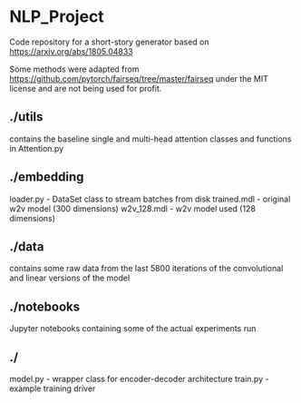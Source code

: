 # NLP_Project
Code repository for a short-story generator based on https://arxiv.org/abs/1805.04833

Some methods were adapted from https://github.com/pytorch/fairseq/tree/master/fairseq
under the MIT license and are not being used for profit.

## ./utils
contains the baseline single and multi-head attention classes and functions
in Attention.py

## ./embedding
loader.py - DataSet class to stream batches from disk
trained.mdl - original w2v model (300 dimensions)
w2v_128.mdl - w2v model used (128 dimensions)

## ./data
contains some raw data from the last 5800 iterations
of the convolutional and linear versions of the model

## ./notebooks
Jupyter notebooks containing some of the actual experiments run

## ./
model.py - wrapper class for encoder-decoder architecture
train.py - example training driver
